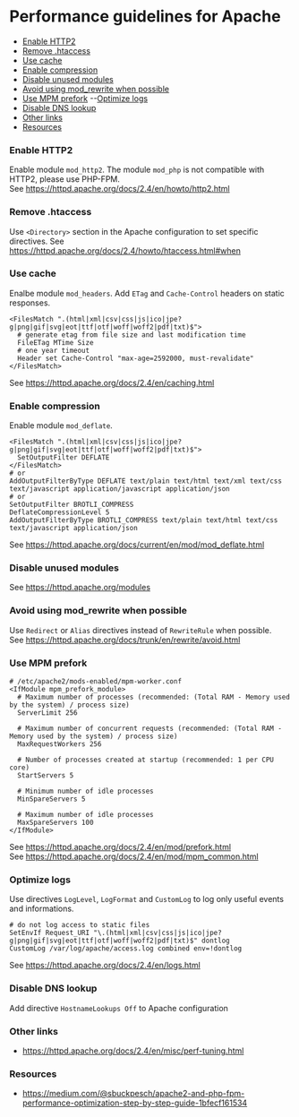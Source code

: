 # Performance guidelines for Apache

- [Enable HTTP2](#enable-http2)
- [Remove .htaccess](#remove-htaccess)
- [Use cache](#use-cache)
- [Enable compression](#enable-compression)
- [Disable unused modules](#disable-unused-modules)
- [Avoid using mod_rewrite when possible](#avoid-using-mod_rewrite-when-possible)
- [Use MPM prefork](#use-mpm-prefork)
--[Optimize logs](#optimize-logs)
- [Disable DNS lookup](#disable-dns-lookup)
- [Other links](#other-links)
- [Resources](#resources)

### Enable HTTP2
Enable module `mod_http2`. The module `mod_php` is not compatible with HTTP2, please use PHP-FPM.  
See https://httpd.apache.org/docs/2.4/en/howto/http2.html

### Remove .htaccess
Use `<Directory>` section in the Apache configuration to set specific directives.
See https://httpd.apache.org/docs/2.4/howto/htaccess.html#when

### Use cache
Enalbe module `mod_headers`. Add `ETag` and `Cache-Control` headers on static responses.
```
<FilesMatch ".(html|xml|csv|css|js|ico|jpe?g|png|gif|svg|eot|ttf|otf|woff|woff2|pdf|txt)$">
  # generate etag from file size and last modification time
  FileETag MTime Size
  # one year timeout
  Header set Cache-Control "max-age=2592000, must-revalidate"
</FilesMatch>
```
See https://httpd.apache.org/docs/2.4/en/caching.html

### Enable compression
Enable module `mod_deflate`.
```
<FilesMatch ".(html|xml|csv|css|js|ico|jpe?g|png|gif|svg|eot|ttf|otf|woff|woff2|pdf|txt)$">
  SetOutputFilter DEFLATE
</FilesMatch>
# or
AddOutputFilterByType DEFLATE text/plain text/html text/xml text/css text/javascript application/javascript application/json
# or
SetOutputFilter BROTLI_COMPRESS
DeflateCompressionLevel 5
AddOutputFilterByType BROTLI_COMPRESS text/plain text/html text/css text/javascript application/json
```
See https://httpd.apache.org/docs/current/en/mod/mod_deflate.html

### Disable unused modules
See https://httpd.apache.org/modules

### Avoid using mod_rewrite when possible
Use `Redirect` or `Alias` directives instead of `RewriteRule` when possible.  
See https://httpd.apache.org/docs/trunk/en/rewrite/avoid.html

### Use MPM prefork
```
# /etc/apache2/mods-enabled/mpm-worker.conf
<IfModule mpm_prefork_module>
  # Maximum number of processes (recommended: (Total RAM - Memory used by the system) / process size)
  ServerLimit 256

  # Maximum number of concurrent requests (recommended: (Total RAM - Memory used by the system) / process size)
  MaxRequestWorkers 256

  # Number of processes created at startup (recommended: 1 per CPU core)
  StartServers 5

  # Minimum number of idle processes
  MinSpareServers 5

  # Maximum number of idle processes
  MaxSpareServers 100
</IfModule>
```
See https://httpd.apache.org/docs/2.4/en/mod/prefork.html  
See https://httpd.apache.org/docs/2.4/en/mod/mpm_common.html

### Optimize logs
Use directives `LogLevel`, `LogFormat` and `CustomLog` to log only useful events and informations.
```
# do not log access to static files
SetEnvIf Request_URI "\.(html|xml|csv|css|js|ico|jpe?g|png|gif|svg|eot|ttf|otf|woff|woff2|pdf|txt)$" dontlog
CustomLog /var/log/apache/access.log combined env=!dontlog
```
See https://httpd.apache.org/docs/2.4/en/logs.html

### Disable DNS lookup
Add directive `HostnameLookups Off` to Apache configuration

### Other links
- https://httpd.apache.org/docs/2.4/en/misc/perf-tuning.html

### Resources
- https://medium.com/@sbuckpesch/apache2-and-php-fpm-performance-optimization-step-by-step-guide-1bfecf161534
